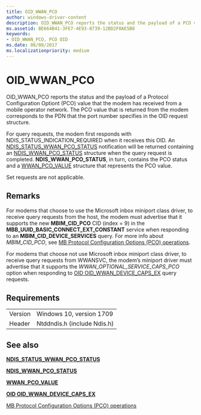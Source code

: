 ```yaml
---
title: OID_WWAN_PCO
author: windows-driver-content
description: OID_WWAN_PCO reports the status and the payload of a PCO value that the modem has received from the operator network. 
ms.assetid: BE664B41-3FE7-4E93-8739-12BD2F0AE5B8
keywords:
- OID_WWAN_PCO, PCO OID
ms.date: 08/08/2017
ms.localizationpriority: medium
---
```


# OID_WWAN_PCO

OID_WWAN_PCO reports the status and the payload of a Protocol Configuration Optiont (PCO) value that the modem has received from a mobile operator network. The PCO value that is returned from the modem corresponds to the PDN that the port number specifies in the OID request structure.

For query requests, the modem first responds with NDIS_STATUS_INDICATION_REQUIRED when it receives this OID. An [NDIS_STATUS_WWAN_PCO_STATUS](ndis-status-wwan-pco-status.md) notification will be returned containing an [NDIS_WWAN_PCO_STATUS](https://msdn.microsoft.com/library/windows/hardware/C71187C5-74B6-450A-8461-BB9FDF60DB8D) structure when the query request is completed. **NDIS_WWAN_PCO_STATUS**, in turn, contains the PCO status and a [WWAN_PCO_VALUE](https://msdn.microsoft.com/library/windows/hardware/45A499CE-2C9A-4070-BEF8-880E7673FA8E) structure that represents the PCO value.

Set requests are not applicable.

## Remarks

For modems that choose to use the Microsoft inbox miniport class driver, to receive query requests from the host, the modem must advertise that it supports the new **MBIM_CID_PCO** CID (index = 9) in the **MBB_UUID_BASIC_CONNECT_EXT_CONSTANT** service when responding to an **MBIM_CID_DEVICE_SERVICES** query. For more info about *MBIM_CID_PCO*, see [MB Protocol Configuration Options (PCO) operations](mb-protocol-configuration-options-pco-operations.md).

For modems that choose not use Microsoft inbox miniport class driver, to receive query requests from WWANSVC, the modem’s miniport driver must advertise that it supports the *WWAN_OPTIONAL_SERVICE_CAPS_PCO* option when responding to [OID OID_WWAN_DEVICE_CAPS_EX](oid-wwan-device-caps-ex.md) query requests.

## Requirements

| | |
| --- | --- |
| Version | Windows 10, version 1709 |
| Header | Ntddndis.h (include Ndis.h) |

## See also

[**NDIS_STATUS_WWAN_PCO_STATUS**](ndis-status-wwan-pco-status.md)

[**NDIS_WWAN_PCO_STATUS**](https://msdn.microsoft.com/library/windows/hardware/C71187C5-74B6-450A-8461-BB9FDF60DB8D)

[**WWAN_PCO_VALUE**](https://msdn.microsoft.com/library/windows/hardware/45A499CE-2C9A-4070-BEF8-880E7673FA8E) 

[**OID OID_WWAN_DEVICE_CAPS_EX**](oid-wwan-device-caps-ex.md)

[MB Protocol Configuration Options (PCO) operations](mb-protocol-configuration-options-pco-operations.md)
